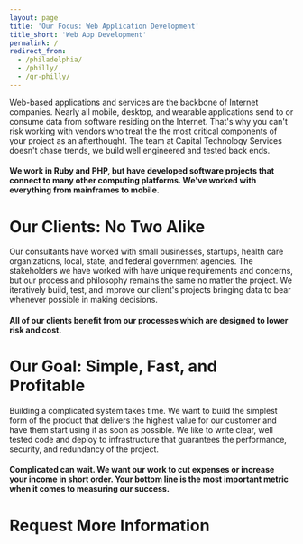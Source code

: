 ```yaml
---
layout: page
title: 'Our Focus: Web Application Development'
title_short: 'Web App Development'
permalink: /
redirect_from:
  - /philadelphia/
  - /philly/
  - /qr-philly/
---
```


Web-based applications and services are the backbone of Internet companies.
Nearly all mobile, desktop, and wearable applications send to or consume data
from software residing on the Internet. That's why you can't risk working with
vendors who treat the the most critical components of your project as an
afterthought. The team at Capital Technology Services doesn't chase trends, we
build well engineered and tested back ends.

<h4>
  We work in Ruby and PHP, but have developed software projects that connect to
  many other computing platforms. We've worked with everything from mainframes
  to mobile.
</h4>

Our Clients: No Two Alike
=========================

Our consultants have worked with small businesses, startups, health care
organizations, local, state, and federal government agencies. The
stakeholders we have worked with have unique requirements and concerns, but our
process and philosophy remains the same no matter the project. We iteratively
build, test, and improve our client's projects bringing data to bear whenever
possible in making decisions.

<h4>
  All of our clients benefit from our processes which are designed to lower risk
  and cost.
</h4>

Our Goal: Simple, Fast, and Profitable
======================================

Building a complicated system takes time. We want to build the simplest form of
the product that delivers the highest value for our customer and have them start
using it as soon as possible. We like to write clear, well tested code and
deploy to infrastructure that guarantees the performance, security, and
redundancy of the project.

<h4>
  Complicated can wait. We want our work to cut expenses or increase your
  income in short order. Your bottom line is the most important metric when it
  comes to measuring our success.
</h4>

<h1 class="text-center">Request More Information</h1>

<div class="row">
  <div class="two columns">&nbsp;</div>
  <div class="eight columns">
    <div class="sendgrid-subscription-widget" data-token="qmvriyXu89fpr5BIfBE6JFO4SotD7JmxbTchCw51dDP0%2Bv5hMrMACWXA0MOFRAVB"></div>
    <script>!function(d,s,id){var js,fjs=d.getElementsByTagName(s)[0],p=/^http:/.test(d.location)?"http":"https";if(!d.getElementById(id)){js=d.createElement(s);js.id=id;js.src=p+"://s3.amazonaws.com/subscription-cdn/0.2/widget.min.js";fjs.parentNode.insertBefore(js,fjs);}}(document, "script", "sendgrid-subscription-widget-js");</script>
  </div>
  <div class="two columns">&nbsp;</div>
</div>
